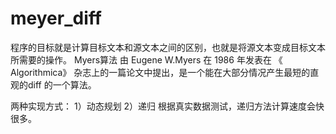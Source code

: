 # meyer_diff

程序的目标就是计算目标文本和源文本之间的区别，也就是将源文本变成目标文本所需要的操作。
Myers算法 由 Eugene W.Myers 在 1986 年发表在 《 Algorithmica》 杂志上的一篇论文中提出，是一个能在大部分情况产生最短的直观的diff 的一个算法。

两种实现方式：
1）动态规划
2）递归
根据真实数据测试，递归方法计算速度会快很多。

